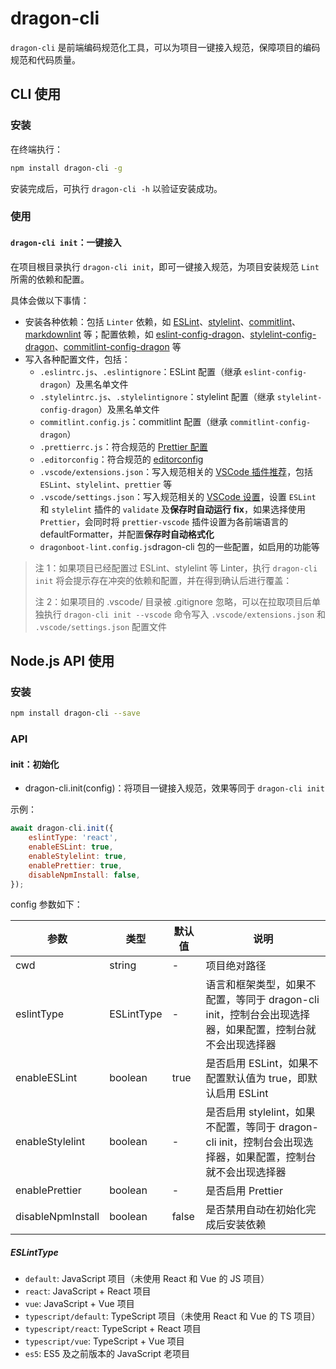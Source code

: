 # dragon-cli

`dragon-cli` 是前端编码规范化工具，可以为项目一键接入规范，保障项目的编码规范和代码质量。

## CLI 使用

### 安装

在终端执行：

```bash
npm install dragon-cli -g
```

安装完成后，可执行 `dragon-cli -h` 以验证安装成功。

### 使用

#### `dragon-cli init`：一键接入

在项目根目录执行 `dragon-cli init`，即可一键接入规范，为项目安装规范 `Lint` 所需的依赖和配置。

具体会做以下事情：

- 安装各种依赖：包括 `Linter` 依赖，如 [ESLint](https://eslint.org/)、[stylelint](https://stylelint.io/)、[commitlint](https://commitlint.js.org/#/)、[markdownlint](https://github.com/DavidAnson/markdownlint) 等；配置依赖，如 [eslint-config-dragon](https://www.npmjs.com/package/eslint-config-dragon)、[stylelint-config-dragon](https://www.npmjs.com/package/stylelint-config-dragon)、[commitlint-config-dragon](https://www.npmjs.com/package/commitlint-config-dragon) 等
- 写入各种配置文件，包括：
  - `.eslintrc.js`、`.eslintignore`：ESLint 配置（继承 `eslint-config-dragon`）及黑名单文件
  - `.stylelintrc.js`、`.stylelintignore`：stylelint 配置（继承 `stylelint-config-dragon`）及黑名单文件
  - `commitlint.config.js`：commitlint 配置（继承 `commitlint-config-dragon`）
  - `.prettierrc.js`：符合规范的 [Prettier 配置](https://prettier.io/docs/en/configuration.html)
  - `.editorconfig`：符合规范的 [editorconfig](https://editorconfig.org/)
  - `.vscode/extensions.json`：写入规范相关的 [VSCode 插件推荐](https://code.visualstudio.com/docs/editor/extension-gallery#_workspace-recommended-extensions)，包括 `ESLint`、`stylelint`、`prettier` 等
  - `.vscode/settings.json`：写入规范相关的 [VSCode 设置](https://code.visualstudio.com/docs/getstarted/settings#_settings-file-locations)，设置 `ESLint` 和 `stylelint` 插件的 `validate` 及**保存时自动运行 fix**，如果选择使用 `Prettier`，会同时将 `prettier-vscode` 插件设置为各前端语言的 defaultFormatter，并配置**保存时自动格式化**
  - `dragonboot-lint.config.js`dragon-cli 包的一些配置，如启用的功能等

> 注 1：如果项目已经配置过 ESLint、stylelint 等 Linter，执行 `dragon-cli init` 将会提示存在冲突的依赖和配置，并在得到确认后进行覆盖：
>
> 注 2：如果项目的 .vscode/ 目录被 .gitignore 忽略，可以在拉取项目后单独执行 `dragon-cli init --vscode` 命令写入 `.vscode/extensions.json` 和 `.vscode/settings.json` 配置文件

## Node.js API 使用

### 安装

```bash
npm install dragon-cli --save
```

### API

#### init：初始化

- dragon-cli.init(config)：将项目一键接入规范，效果等同于 `dragon-cli init`

示例：

```js
await dragon-cli.init({
    eslintType: 'react',
    enableESLint: true,
    enableStylelint: true,
    enablePrettier: true,
    disableNpmInstall: false,
});
```

config 参数如下：

| 参数               | 类型       | 默认值 | 说明                                                                                                                |
| ------------------ | ---------- | ------ | ------------------------------------------------------------------------------------------------------------------- |
| cwd                | string     | -      | 项目绝对路径                                                                                                        |
| eslintType         | ESLintType | -      | 语言和框架类型，如果不配置，等同于 dragon-cli init，控制台会出现选择器，如果配置，控制台就不会出现选择器        |
| enableESLint       | boolean    | true   | 是否启用 ESLint，如果不配置默认值为 true，即默认启用 ESLint                                                         |
| enableStylelint    | boolean    | -      | 是否启用 stylelint，如果不配置，等同于 dragon-cli init，控制台会出现选择器，如果配置，控制台就不会出现选择器    |
| enablePrettier     | boolean    | -      | 是否启用 Prettier                                                                                                   |
| disableNpmInstall  | boolean    | false  | 是否禁用自动在初始化完成后安装依赖                                                                                  |

##### ESLintType

- `default`: JavaScript 项目（未使用 React 和 Vue 的 JS 项目）
- `react`: JavaScript + React 项目
- `vue`: JavaScript + Vue 项目
- `typescript/default`: TypeScript 项目（未使用 React 和 Vue 的 TS 项目）
- `typescript/react`: TypeScript + React 项目
- `typescript/vue`: TypeScript + Vue 项目
- `es5`: ES5 及之前版本的 JavaScript 老项目

